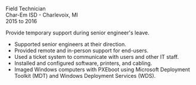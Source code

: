 Field Technician  
Char-Em ISD - Charlevoix, MI  
2015 to 2016

Provide temporary support during senior engineer's leave.
- Supported senior engineers at their direction.
- Provided remote and in-person support for end-users.
- Used a ticket system to communicate with users and other IT staff.
- Installed and configured software, printers, and cabling.
- Imaged Windows computers with PXEboot using Microsoft Deployment Toolkit
  (MDT) and Windows Deployment Services (WDS).
